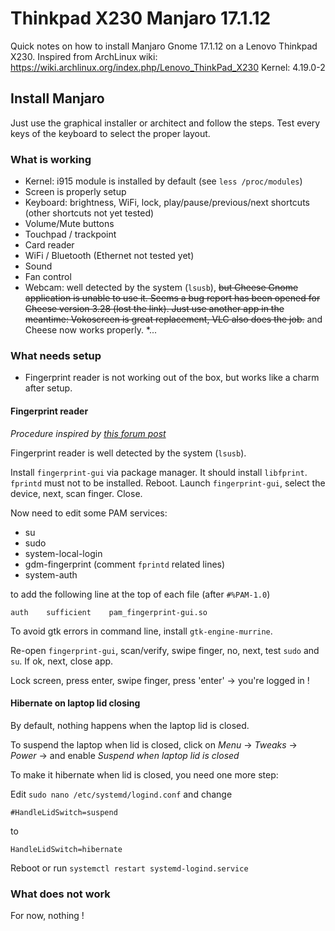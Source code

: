 # Thinkpad X230 Manjaro 17.1.12

Quick notes on how to install Manjaro Gnome 17.1.12 on a Lenovo Thinkpad 
X230.
Inspired from ArchLinux wiki: https://wiki.archlinux.org/index.php/Lenovo_ThinkPad_X230
Kernel: 4.19.0-2

## Install Manjaro

Just use the graphical installer or architect and follow the steps.
Test every keys of the keyboard to select the proper layout.

### What is working

* Kernel: i915 module is installed by default (see `less /proc/modules`)
* Screen is properly setup
* Keyboard: brightness, WiFi, lock, play/pause/previous/next shortcuts (other shortcuts not yet tested)
* Volume/Mute buttons
* Touchpad / trackpoint
* Card reader
* WiFi / Bluetooth (Ethernet not tested yet)
* Sound
* Fan control
* Webcam: well detected by the system (`lsusb`), ~~but Cheese Gnome application is unable to use it. Seems a bug report has been opened for Cheese version 3.28 (lost the link). Just use another app in the meantime: Vokoscreen is great replacement, VLC also does the job.~~ and Cheese now works properly.
*...

### What needs setup
* Fingerprint reader is not working out of the box, but works like a charm after setup.

#### Fingerprint reader
*Procedure inspired by [this forum post](https://forum.manjaro.org/t/using-the-finger-print-scanner-on-a-lenovo-e530/9216)*

Fingerprint reader is well detected by the system (`lsusb`).

Install `fingerprint-gui` via package manager. It should install `libfprint`. `fprintd` must not to be installed.
Reboot.
Launch `fingerprint-gui`, select the device, next, scan finger. Close.

Now need to edit some PAM services:
* su
* sudo
* system-local-login
* gdm-fingerprint (comment `fprintd` related lines)
* system-auth

to add the following line at the top of each file (after `#%PAM-1.0`)
```
auth    sufficient    pam_fingerprint-gui.so
```

To avoid gtk errors in command line, install `gtk-engine-murrine`.

Re-open `fingerprint-gui`, scan/verify, swipe finger, no, next, test `sudo` and `su`.
If ok, next, close app.

Lock screen, press enter, swipe finger, press 'enter' -> you're logged in !

#### Hibernate on laptop lid closing

By default, nothing happens when the laptop lid is closed.

To suspend the laptop when lid is closed, click on *Menu* ->
*Tweaks* -> *Power* -> and enable *Suspend when laptop lid is
closed*

To make it hibernate when lid is closed, you need one more step:

Edit `sudo nano /etc/systemd/logind.conf` and change

```
#HandleLidSwitch=suspend
```
to
```
HandleLidSwitch=hibernate
```

Reboot or run `systemctl restart systemd-logind.service`
### What does not work

For now, nothing !
